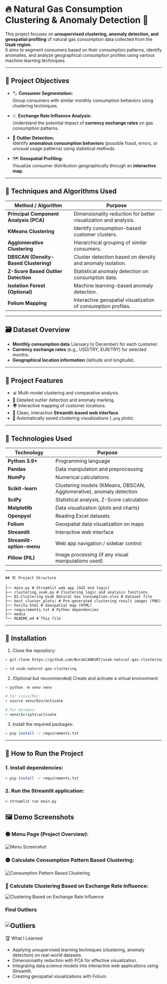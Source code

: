 # 🔥 Natural Gas Consumption Clustering & Anomaly Detection 🧭

This project focuses on **unsupervised clustering, anomaly detection, and geospatial profiling** of natural gas consumption data collected from the **Uşak region**.  
It aims to segment consumers based on their consumption patterns, identify anomalies, and analyze geographical consumption profiles using various machine learning techniques.

---

## 📌 Project Objectives

- 🏷️ **Consumer Segmentation:**  
  Group consumers with similar monthly consumption behaviors using clustering techniques.

- 💹 **Exchange Rate Influence Analysis:**  
  Understand the potential impact of **currency exchange rates** on gas consumption patterns.

- 🚩 **Outlier Detection:**  
  Identify **anomalous consumption behaviors** (possible fraud, errors, or unusual usage patterns) using statistical methods.

- 🗺️ **Geospatial Profiling:**  
  Visualize consumer distribution geographically through an **interactive map**.

---

## 🧠 Techniques and Algorithms Used

| Method / Algorithm              | Purpose                                     |
|----------------------------------|---------------------------------------------|
| **Principal Component Analysis (PCA)** | Dimensionality reduction for better visualization and analysis. |
| **KMeans Clustering**           | Identify consumption-based customer clusters. |
| **Agglomerative Clustering**    | Hierarchical grouping of similar consumers. |
| **DBSCAN (Density-Based Clustering)** | Cluster detection based on density and anomaly isolation. |
| **Z-Score Based Outlier Detection** | Statistical anomaly detection on consumption data. |
| **Isolation Forest (Optional)** | Machine learning-based anomaly detection. |
| **Folium Mapping**              | Interactive geospatial visualization of consumption profiles. |

---

## 🗃️ Dataset Overview

- **Monthly consumption data** (January to December) for each customer.
- **Currency exchange rates** (e.g., USD/TRY, EUR/TRY) for selected months.
- **Geographical location information** (latitude and longitude).

---

## 🚀 Project Features

- 📊 Multi-model clustering and comparative analysis.
- 🧐 Detailed outlier detection and anomaly marking.
- 🌍 Interactive mapping of customer locations.
- 🎨 Clean, interactive **Streamlit-based web interface**.
- 📌 Automatically saved clustering visualizations (`.png` plots).

---
## 🧠 Technologies Used

| Technology               | Purpose                                                               |
|---------------------------|----------------------------------------------------------------------|
| **Python 3.9+**           | Programming language                                                 |
| **Pandas**                | Data manipulation and preprocessing                                  |
| **NumPy**                 | Numerical calculations                                               |
| **Scikit-learn**          | Clustering models (KMeans, DBSCAN, Agglomerative), anomaly detection |
| **SciPy**                 | Statistical analysis, Z-Score calculation                            |
| **Matplotlib**            | Data visualization (plots and charts)                                |
| **Openpyxl**              | Reading Excel datasets                                               |
| **Folium**                | Geospatial data visualization on maps                                |
| **Streamlit**             | Interactive web interface                                            |
| **Streamlit-option-menu** | Web app navigation / sidebar control                                 |
| **Pillow (PIL)**          | Image processing (if any visual manipulations used)                  |

---
```
## 🏗️ Project Structure
. 
├── main.py # Streamlit web app (GUI and logic) 
├── clustering_usak.py # Clustering logic and analysis functions 
├── 01-Clustering Usak Natural Gas Consumption.xlsx # Dataset file 
├── best_cluster_plots/ # Pre-generated clustering result images (PNG) 
├── harita.html # Geospatial map (HTML) 
├── requirements.txt # Python dependencies 
├── media
└── README.md # This file
```
---
## 📂 Installation

1. Clone the repository:
```bash
> git clone https://github.com/BurakCANKURT/usak-natural-gas-clustering.git

> cd usak-natural-gas-clustering
```

2. (Optional but recommended) Create and activate a virtual environment:
```bash
> python -m venv venv

# For Linux/Mac:
> source venv/bin/activate

# For Windows:
> venv\Scripts\activate
```

3. Install the required packages:
```bash
> pip install -r requirements.txt
```
---

## 🧪 How to Run the Project

### 1. Install dependencies:
```bash
> pip install -r requirements.txt
```
### 2. Run the Streamlit application:
```
> streamlit run main.py
```


## 🖼️ Demo Screenshots

### 🟢 Menu Page (Project Overview):
![Menu Screenshot](./media/ss1.png)

### 🟡 Calculate Consumption Pattern Based Clustering:
![Consumption Pattern Based Clustering](./media/ss2.png)

### 🔵 Calculate Clustering Based on Exchange Rate Influence:
![Clustering Based on Exchange Rate Influence](./media/ss3.png)

### Find Outliers
![Outliers](./media/ss4.png)
---

🏆 What I Learned

- Applying unsupervised learning techniques (clustering, anomaly detection) on real-world datasets.
- Dimensionality reduction with PCA for effective visualization.
- Integrating data science models into interactive web applications using Streamlit.
- Creating geospatial visualizations with Folium.
